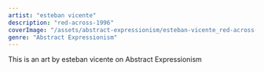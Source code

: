 ```yaml
---
artist: "esteban vicente"
description: "red-across-1996"
coverImage: "/assets/abstract-expressionism/esteban-vicente_red-across-1996.jpg"
genre: "Abstract Expressionism"
---
```

This is an art by esteban vicente on Abstract Expressionism

